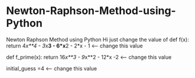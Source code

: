 # Newton-Raphson-Method-using-Python
Newton Raphson Method using Python 
Hi just change the value of 
def f(x):
    return 4*x**4 - 3*x**3 - 6*x**2 - 2*x - 1          <-- change this value 

def f_prime(x):
    return 16*x**3 - 9*x**2 - 12*x -2       <-- change this value    


initial_guess =4          <-- change this value    
